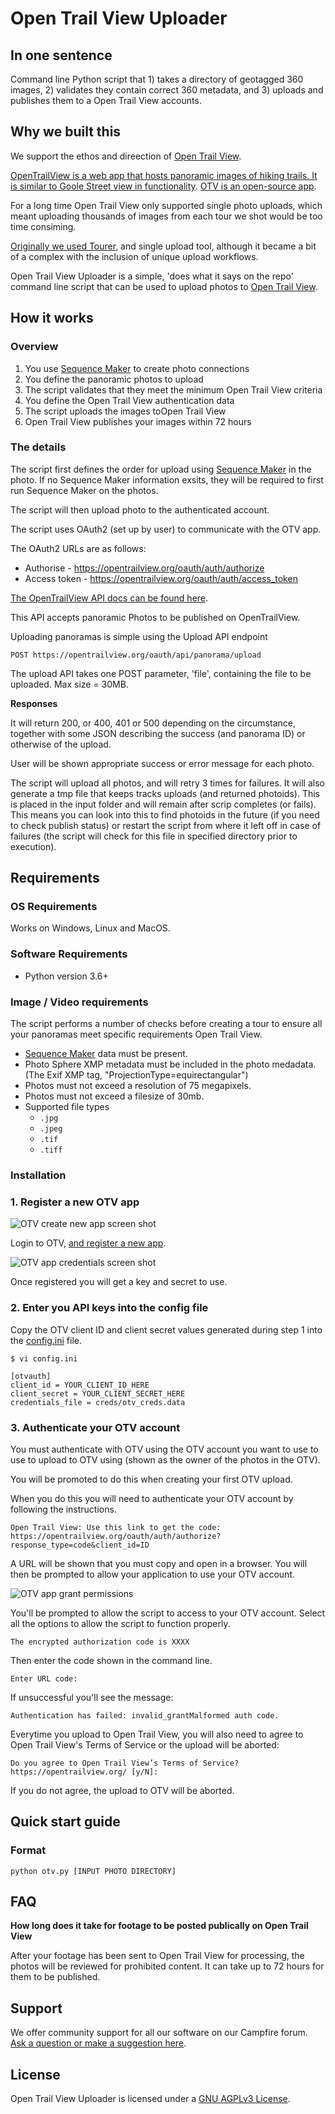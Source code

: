 # Open Trail View Uploader

## In one sentence

Command line Python script that 1) takes a directory of geotagged 360 images, 2) validates they contain correct 360 metadata, and 3) uploads and publishes them to a Open Trail View accounts.

## Why we built this

We support the ethos and direection of [Open Trail View](https://www.opentrailview.org/). 

[OpenTrailView is a web app that hosts panoramic images of hiking trails. It is similar to Goole Street view in functionality](https://opentrailview.org). [OTV is an open-source app](https://gitlab.com/nickw1/opentrailview).

For a long time Open Trail View only supported single photo uploads, which meant uploading thousands of images from each tour we shot would be too time consiming.

[Originally we used Tourer](https://github.com/trek-view/tourer), and single upload tool, although it became a bit of a complex with the inclusion of unique upload workflows.

Open Trail View Uploader is a simple, 'does what it says on the repo' command line script that can be used to upload photos to [Open Trail View](https://www.opentrailview.org/).

## How it works

### Overview

1. You use [Sequence Maker](https://github.com/trek-view/sequence-maker) to create photo connections
2. You define the panoramic photos to upload
3. The script validates that they meet the minimum Open Trail View criteria
4. You define the Open Trail View authentication data
5. The script uploads the images toOpen Trail View
6. Open Trail View publishes your images within 72 hours

### The details

The script first defines the order for upload using [Sequence Maker](https://github.com/trek-view/sequence-maker) in the photo. If no Sequence Maker information exsits, they will be required to first run Sequence Maker on the photos.

The script will then upload photo to the authenticated account.

The script uses OAuth2 (set up by user) to communicate with the OTV app.

The OAuth2 URLs are as follows:

* Authorise - https://opentrailview.org/oauth/auth/authorize
* Access token - https://opentrailview.org/oauth/auth/access_token

[The OpenTrailView API docs can be found here](https://opentrailview.org/addApp).

This API accepts panoramic Photos to be published on OpenTrailView.

Uploading panoramas is simple using the Upload API endpoint

```
POST https://opentrailview.org/oauth/api/panorama/upload
```

The upload API takes one POST parameter, 'file', containing the file to be uploaded. Max size = 30MB.

**Responses**

It will return 200, or 400, 401 or 500 depending on the circumstance, together with some JSON describing the success (and panorama ID) or otherwise of the upload.

User will be shown appropriate success or error message for each photo.

The script will upload all photos, and will retry 3 times for failures. It will also generate a tmp file that keeps tracks uploads (and returned photoids). This is placed in the input folder and will remain after scrip completes (or fails). This means you can look into this to find photoids in the future (if you need to check publish status) or restart the script from where it left off in case of failures (the script will check for this file in specified directory prior to execution).

## Requirements

### OS Requirements

Works on Windows, Linux and MacOS.

### Software Requirements

* Python version 3.6+

### Image / Video requirements

The script performs a number of checks before creating a tour to ensure all your panoramas meet specific requirements Open Trail View.

* [Sequence Maker](https://github.com/trek-view/sequence-maker) data must be present.
* Photo Sphere XMP metadata must be included in the photo medadata. (The Exif XMP tag, "ProjectionType=equirectangular")
* Photos must not exceed a resolution of 75 megapixels.
* Photos must not exceed a filesize of 30mb.
* Supported file types
	- `.jpg`
	- `.jpeg`
	- `.tif` 
	- `.tiff`

### Installation

### 1. Register a new OTV app

![OTV create new app screen shot](/readme-images/opentrailview-add-app.png)

Login to OTV, [and register a new app](https://opentrailview.org/addApp).

![OTV app credentials screen shot](/readme-images/opentrailview-app-credentials.png)

Once registered you will get a key and secret to use.

### 2. Enter you API keys into the config file

Copy the OTV client ID and client secret values generated during step 1 into the [config.ini](/config.ini) file.

```
$ vi config.ini
```

```
[otvauth]
client_id = YOUR_CLIENT_ID_HERE
client_secret = YOUR_CLIENT_SECRET_HERE
credentials_file = creds/otv_creds.data
```

### 3. Authenticate your OTV account

You must authenticate with OTV using the OTV account you want to use to use to upload to OTV using (shown as the owner of the photos in the OTV).

You will be promoted to do this when creating your first OTV upload.

When you do this you will need to authenticate your OTV account by following the instructions.

```
Open Trail View: Use this link to get the code: https://opentrailview.org/oauth/auth/authorize?response_type=code&client_id=ID
```

A URL will be shown that you must copy and open in a browser. You will then be prompted to allow your application to use your OTV account.

![OTV app grant permissions](/readme-images/opentrailview-app-grant-permissions.png)

You'll be prompted to allow the script to access to your OTV account. Select all the options to allow the script to function properly.

```
The encrypted authorization code is XXXX
```

Then enter the code shown in the command line.

```
Enter URL code: 
```

If unsuccessful you'll see the message:

```
Authentication has failed: invalid_grantMalformed auth code.
```

Everytime you upload to Open Trail View, you will also need to agree to Open Trail View's Terms of Service or the upload will be aborted:

```
Do you agree to Open Trail View’s Terms of Service? https://opentrailview.org/ [y/N]:
```

If you do not agree, the upload to OTV will be aborted.

## Quick start guide

### Format

```
python otv.py [INPUT PHOTO DIRECTORY]
```

## FAQ

**How long does it take for footage to be posted publically on Open Trail View**

After your footage has been sent to Open Trail View for processing, the photos will be reviewed for prohibited content. It can take up to 72 hours for them to be published.

## Support 

We offer community support for all our software on our Campfire forum. [Ask a question or make a suggestion here](https://campfire.trekview.org/c/support/8).

## License

Open Trail View Uploader is licensed under a [GNU AGPLv3 License](/LICENSE.txt).
